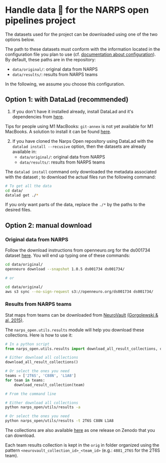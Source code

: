 # Handle data :brain: for the NARPS open pipelines project

The datasets used for the project can be downloaded using one of the two options below.

The path to these datasets must conform with the information located in the configuration file you plan to use (cf. [documentation about configuration](docs/configuration.md)). By default, these paths are in the repository:
   * `data/original/`: original data from NARPS
   * `data/results/`: results from NARPS teams

In the following, we assume you choose this configuration.

## Option 1: with DataLad (recommended)

1. If you don't have it installed already, install DataLad and it's dependencies from [here](http://handbook.datalad.org/en/latest/intro/installation.html).

Tips for people using M1 MacBooks: `git-annex` is not yet available for M1 MacBooks. A solution to install it can be found [here](https://gist.github.com/Arshitha/45026e56b71ae35446af2239f98dcb4b). 

2. If you have cloned the Narps Open repository using DataLad with the `datalad install --recusive` option, then the datasets are already available in:
   * `data/original/`: original data from NARPS
   * `data/results/`: results from NARPS teams

The `datalad install` command only downloaded the metadata associated with the dataset ; to download the actual files run the following command:

```bash
# To get all the data
cd data/
datalad get ./*
```

If you only want parts of the data, replace the `./*` by the paths to the desired files.

## Option 2: manual download

### Original data from NARPS

Follow the download instructions from openneuro.org for the ds001734 dataset [here](https://openneuro.org/datasets/ds001734/versions/1.0.5/download). You will end up typing one of these commands:

```bash
cd data/original/
openneuro download --snapshot 1.0.5 ds001734 ds001734/

# or

cd data/original/
aws s3 sync --no-sign-request s3://openneuro.org/ds001734 ds001734/
```

### Results from NARPS teams

Stat maps from teams can be downloaded from [NeuroVault](https://www.neurovault.org) [(Gorgolewski & al, 2015)](https://www.frontiersin.org/articles/10.3389/fninf.2015.00008/full).

The `narps_open.utils.results` module will help you download these collections. Here is how to use it:

```python
# In a python script
from narps_open.utils.results import download_all_result_collections, download_result_collection

# Either download all collections
download_all_result_collections()

# Or select the ones you need
teams = ['2T6S', 'C88N', 'L1A8']
for team in teams:
    download_result_collection(team)
```

```bash
# From the command line

# Either download all collections
python narps_open/utils/results -a

# Or select the ones you need
python narps_open/utils/results -t 2T6S C88N L1A8
```

The collections are also available [here](https://zenodo.org/record/3528329/) as one release on Zenodo that you can download.

Each team results collection is kept in the `orig` in folder organized using the pattern `<neurovault_collection_id>_<team_id>` (e.g.: `4881_2T6S` for the 2T6S team).
